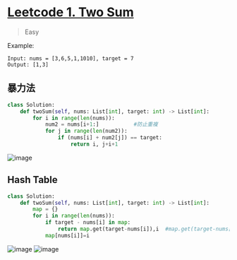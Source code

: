 # [Leetcode 1. Two Sum](https://leetcode.com/problems/two-sum/)
> Easy

Example:
```
Input: nums = [3,6,5,1,1010], target = 7
Output: [1,3]
```
## 暴力法
```python
class Solution:
    def twoSum(self, nums: List[int], target: int) -> List[int]:
        for i in range(len(nums)):
            num2 = nums[i+1:]           #防止重複 
            for j in range(len(num2)):
                if (nums[i] + num2[j]) == target:
                    return i, j+i+1
```
![image](https://user-images.githubusercontent.com/69243911/148024201-3a2311d7-e8b0-4bf3-9a7c-dca8eeb20fac.png)

## Hash Table
```python
class Solution:
    def twoSum(self, nums: List[int], target: int) -> List[int]:
        map = {}
        for i in range(len(nums)):
            if target - nums[i] in map:
                return map.get(target-nums[i]),i  #map.get(target-nums[i])是前面被紀錄著的位置，所以閱覽一次即可 （遇到符合的i就停下程式）
            map[nums[i]]=i
```
![image](https://user-images.githubusercontent.com/69243911/148024140-be096486-4383-439c-a733-c2828b9b601f.png)
![image](https://user-images.githubusercontent.com/69243911/148036651-6b3431a0-e718-43ae-93ab-c74ddc33036c.png)

